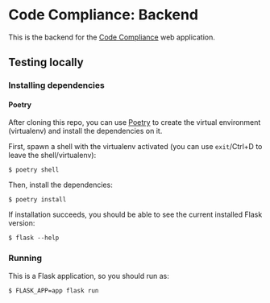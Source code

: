 # Code Compliance: Backend

This is the backend for the [Code
Compliance](https://github.com/codeisscience/codecompliance-frontend) web
application.

## Testing locally

### Installing dependencies

#### Poetry

After cloning this repo, you can use
[Poetry](https://python-poetry.org/docs/#installation) to create the virtual
environment (virtualenv) and install the dependencies on it.

First, spawn a shell with the virtualenv activated (you can use `exit`/Ctrl+D
to leave the shell/virtualenv):

```console
$ poetry shell
```

Then, install the dependencies:

```console
$ poetry install
```

If installation succeeds, you should be able to see the current installed Flask
version:

```console
$ flask --help
```

### Running

This is a Flask application, so you should run as:

```console
$ FLASK_APP=app flask run
```
